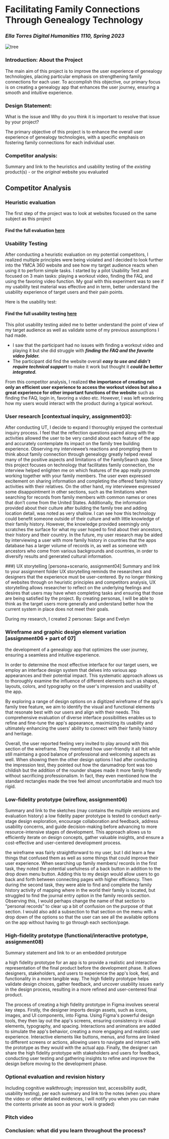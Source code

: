 # Facilitating Family Connections Through Genealogy Technology
### *Ella Torres Digital Humanities 1110, Spring 2023*

![tree](tree.png)

### Introduction: About the Project

The main aim of this project is to improve the user experience of genealogy technologies, placing particular emphasis on strengthening 
family connections for each user. To accomplish this objective, our primary focus is on creating a genealogy app that enhances the user journey,
ensuring a smooth and intuitive experience. 

### Design Statement: 
What is the issue and Why do you think it is important to resolve that issue by your project? 

The primary objective of this project is to enhance the overall user experience of genealogy technologies, with a specific emphasis on fostering 
family connections for each individual user.

### Competitor analysis:
Summary and link to the heuristics and usability testing of the *existing* product(s) - or the *original* website you evaluated
## Competitor Analysis

### Heuristic evaluation
The first step of the project was to look at websites focused on the same subject as this project



#### Find the full evaluation [here]()

### Usability Testing

After conducting a heuristic evaluation on my potential competitors, I realized multiple principles were being violated and I decided to look further into the YMCA 360 website and see how my target audience reacts when using it to perform simple tasks. I started by a pilot Usability Test and focused on 3 main tasks: playing a workout video, finding the FAQ, and using the favoring video function. My goal with this experiment was to see if my usability test material was effective and in term, better understand the usability experience of target users and their pain points.

Here is the usability test:



#### Find the full usability testing [here]()

This pilot usability testing aided me to better understand the point of view of my target audience as well as validate some of my previous assumptions I had made.
*  I saw that the participant had no issues with finding a workout video and playing it but she did struggle with ***finding the FAQ and the favorite video folder.*** 
* The participant did find the website overall ***easy to use and didn’t require technical support*** to make it work but thought it ***could be better integrated.***

From this competitor analysis, I realized **the importance of creating not only an efficient user experience to access the workout videos but also a great experience for other important functions of the website** such as finding the FAQ, login in, favoring a video etc. However, I was left wondering how my users would interact with the product during a typical workout.

### User research [contextual inquiry, assignment03]:
After conducting UT, I decide to expand 
I thoroughly enjoyed the contextual inquiry process. I feel that the reflection questions paired along with the activities allowed the user to be very candid about each feature of the app and accurately contemplate its impact on the family tree building experience. Observing my interviewee’s reactions and prompting them to think about family connection through genealogy greatly helped reveal many of the positive aspects and limitations of the FamilySearch app. Since this project focuses on technology that facilitates family connection, the interview helped enlighten me on which features of the app really promote working together with your family members. The user even expressed excitement on sharing information and completing the offered family history activities with their relatives. On the other hand, my interviewee expressed some disappointment in other sections, such as the limitations when searching for records from family members with common names or ones that don’t come from the United States. Additionally, the information provided about their culture after building the family tree and adding location detail, was noted as very shallow. I can see how this technology could benefit someone outside of their culture and with little knowledge of their family history. However, the knowledge provided seemingly only scratches the surface for what my user hoped to find about their ancestors, their history and their country. In the future, my user research may be aided by interviewing a user with more family history in countries that the apps database has a larger volume of records in, as well as someone with ancestors who come from various backgrounds and countries, in order to diversify results and generated cultural information.

###) UX storytelling [persona+scenario, assignment04]
Summary and link to your assignment folder
UX storytelling reminds the researchers and designers that the experience must be user-centered. By no longer thinking of websites through on heuristic principles and competitors analysis, UX storytelling allows researcher to reflect on the underlying feelings and desires that users may have when completing tasks and ensuring that those are being satisfied by the project. By creating personas, I will be able to think as the target users more generally and understand better how the current system in place does not meet their goals.

During my research, I created 2 personas: Saige and Evelyn


### Wireframe and graphic design element variation [assignment06 + part of 07]
the development of a genealogy app that optimizes the user journey, ensuring a seamless and intuitive experience. 

In order to determine the most effective interface for our target users, we employ an interface design system that delves into various app appearances and their potential impact. This systematic approach allows us to thoroughly examine the influence of different elements such as shapes, layouts, colors, and typography on the user's impression and usability of the app.

By exploring a range of design options on a digitized wireframe of the app's family tree feature, we aim to identify the visual and functional elements that resonate best with our users and align with their needs. This comprehensive evaluation of diverse interface possibilities enables us to refine and fine-tune the app's appearance, maximizing its usability and ultimately enhancing the users' ability to connect with their family history and heritage.

Overall, the user reported feeling very invited to play around with this section of the wireframe. They mentioned how user-friendly it all felt while still maintaing a good balance of professional and welcoming aspects as well. When showing them the other design options I had after conducting the impression test, they pointed out how the darumadrop font was too childish but the addition of the rounder shapes made it more family friendly without sacrificing professionalism. In fact, they even mentioned how the standard rectangles made the tree feel almost uncomfortable and much too rigid.

### Low-fidelity prototype (wireflow, assignment06)
Summary and link to the sketches (may contains the multiple versions and evaluation history)
a low fidelity paper prototype is tested to conduct early-stage design exploration, encourage collaboration and feedback, address usability concerns, and guide decision-making before advancing to more resource-intensive stages of development. This approach allows us to efficiently iterate on design concepts, gather valuable insights, and ensure a cost-effective and user-centered development process.

the wireframe was fairly straightforward to my user, but I did learn a few things that confused them as well as some things that could improve their user experience. When searching up family members/ records in the first task, they noted the potential usefulness of a back button in addition to the drop down menu button. Adding this to my design would allow users to go back and forth between connecting pages with higher efficiency. Then during the second task, they were able to find and complete the family history activity of mapping where in the world their family is located, but struggled to find the journal entry option in the family records section. Observing this, I would perhaps change the name of that section to “personal records” to clear up a bit of confusion on the purpose of that section. I would also add a subsection to that section on the menu with a drop down of the options so that the user can see all the available options on the app without having to go through each section/page.

### High-fidelity prototype (functional/interactive prototype, assignment08)
Summary statement and link to or an embedded prototype

a high fidelity prototype for an app is to provide a realistic and interactive representation of the final product before the development phase. It allows designers, stakeholders, and users to experience the app's look, feel, and functionality in a more tangible way. The high fidelity prototype helps validate design choices, gather feedback, and uncover usability issues early in the design process, resulting in a more refined and user-centered final product.

The process of creating a high fidelity prototype in Figma involves several key steps. Firstly, the designer imports design assets, such as icons, images, and UI components, into Figma. Using Figma's powerful design tools, they then lay out the app's screens, ensuring consistency in visual elements, typography, and spacing. Interactions and animations are added to simulate the app's behavior, creating a more engaging and realistic user experience. Interactive elements like buttons, menus, and forms are linked to different screens or actions, allowing users to navigate and interact with the prototype as they would with the actual app. Finally, the designer can share the high fidelity prototype with stakeholders and users for feedback, conducting user testing and gathering insights to refine and improve the design before moving to the development phase.

### Optional evaluation and revision history 
Including cognitive walkthrough; impression test, accessibility audit, usability testing), per each summary and link to the notes (when you share the video or other detailed evidences, I will notify you when you can make the contents private as soon as your work is graded)

### Pitch video 

### Conclusion: what did you learn throughout the process?
